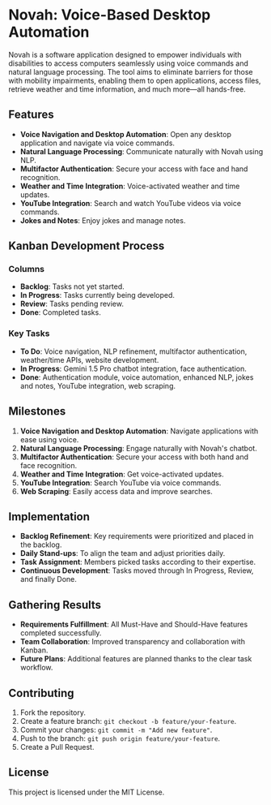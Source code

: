 # Novah: Voice-Based Desktop Automation

Novah is a software application designed to empower individuals with disabilities to access computers seamlessly using voice commands and natural language processing. The tool aims to eliminate barriers for those with mobility impairments, enabling them to open applications, access files, retrieve weather and time information, and much more—all hands-free.

## Features

- **Voice Navigation and Desktop Automation**: Open any desktop application and navigate via voice commands.
- **Natural Language Processing**: Communicate naturally with Novah using NLP.
- **Multifactor Authentication**: Secure your access with face and hand recognition.
- **Weather and Time Integration**: Voice-activated weather and time updates.
- **YouTube Integration**: Search and watch YouTube videos via voice commands.
- **Jokes and Notes**: Enjoy jokes and manage notes.

## Kanban Development Process

### Columns

- **Backlog**: Tasks not yet started.
- **In Progress**: Tasks currently being developed.
- **Review**: Tasks pending review.
- **Done**: Completed tasks.

### Key Tasks

- **To Do**: Voice navigation, NLP refinement, multifactor authentication, weather/time APIs, website development.
- **In Progress**: Gemini 1.5 Pro chatbot integration, face authentication.
- **Done**: Authentication module, voice automation, enhanced NLP, jokes and notes, YouTube integration, web scraping.

## Milestones

1. **Voice Navigation and Desktop Automation**: Navigate applications with ease using voice.
2. **Natural Language Processing**: Engage naturally with Novah's chatbot.
3. **Multifactor Authentication**: Secure your access with both hand and face recognition.
4. **Weather and Time Integration**: Get voice-activated updates.
5. **YouTube Integration**: Search YouTube via voice commands.
6. **Web Scraping**: Easily access data and improve searches.

## Implementation

- **Backlog Refinement**: Key requirements were prioritized and placed in the backlog.
- **Daily Stand-ups**: To align the team and adjust priorities daily.
- **Task Assignment**: Members picked tasks according to their expertise.
- **Continuous Development**: Tasks moved through In Progress, Review, and finally Done.

## Gathering Results

- **Requirements Fulfillment**: All Must-Have and Should-Have features completed successfully.
- **Team Collaboration**: Improved transparency and collaboration with Kanban.
- **Future Plans**: Additional features are planned thanks to the clear task workflow.

## Contributing

1. Fork the repository.
2. Create a feature branch: `git checkout -b feature/your-feature`.
3. Commit your changes: `git commit -m "Add new feature"`.
4. Push to the branch: `git push origin feature/your-feature`.
5. Create a Pull Request.

## License

This project is licensed under the MIT License.

